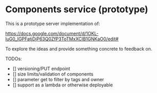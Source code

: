 # Components service (prototype)

This is a prototype server implementation of:

https://docs.google.com/document/d/1OKL-luG0_IGPFatjDjP63Q0ZfP3ToTMxXCIB1GNKaO0/edit#

To explore the ideas and provide something concrete to feedback on.

TODOs:

- [] versioning/PUT endpoint
- [] size limits/validation of components
- [] parameter get to filter by tags and owner
- [] support as a lambda or otherwise deployable
